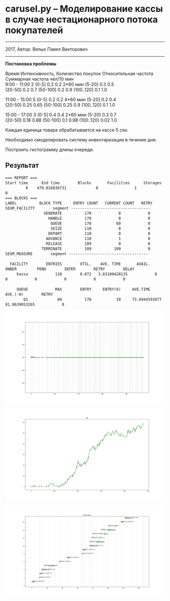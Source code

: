 # carusel.py – Моделирование кассы в случае нестационарного потока покупателей

---

2017, Автор: Вялых Павел Викторович

---

**Постановка проблемы**

Время           Интенсивность,    Количество покупок    Относительная частота     Суммарная частота 
                чел/10 мин    
 9:00 - 11:00   2                (0-5]                   0.2                     0.2
 2*60 мин                        (5-20]                  0.3                     0.5    
                                 (20-50]                 0.2                     0.7
                                 (50-100]                0.2                     0.9
                                 (100..120]              0.1                     1.0

11:00 - 15:00   5                (0-5]                   0.2                     0.2
 4*60 мин                        (5-20]                  0.2                     0.4    
                                 (20-50]                 0.25                    0.65
                                 (50-100]                0.25                    0.9
                                 (100..120]              0.1                     1.0

15:00 - 17:00   3                (0-5]                   0.4                     0.4
 2*60 мин                        (5-20]                  0.3                     0.7    
                                 (20-50]                 0.18                    0.88
                                 (50-100]                0.1                     0.98
                                 (100..120]              0.02                    1.0

Каждая единица товара обрабатывается на кассе 5 сек.

Необходимо смоделировать систему инвентаризации в течение дня.

Построить гистограмму длины очереди.

## Результат

    === REPORT ===
    Start time      End time        Blocks       Facilities      Storages
             0    479.026836731             8                1             0
    === BLOCKS ===
    LABEL          BLOCK TYPE     ENTRY COUNT   CURRENT COUNT   RETRY
    SEGM_FACILITY        segment -----------------------------------
                     GENERATE          170            0            0
                       HANDLE          170            0            0
                        QUEUE          170           60            0
                        SEIZE          110            0            0
                       DEPART          110            0            0
                      ADVANCE          110            1            0
                      RELEASE          109            0            0
                    TERMINATE          109          109            0
    SEGM_MEASURE        segment -----------------------------------
    
      FACILITY        ENTRIES        UTIL.    AVE. TIME       AVAIL.        OWNER         PEND        INTER        RETRY        DELAY
         kassa            110        0.872   3.83180428135            0            0            0            0            0            0
    
         QUEUE            MAX        ENTRY     ENTRY(0)     AVE.TIME        AVE.(-0)        RETRY
            Q1             60          170           10     73.6944593877   81.0639053265            0
    
    
    



![kassa](kassa.png "kassa")

![Длина очереди](length_of_queue.png "Длина очереди")

![Линия жизни транзакта и количество товара](transact_lifeline.png "Линия жизни транзакта и количество товара (частично)")

